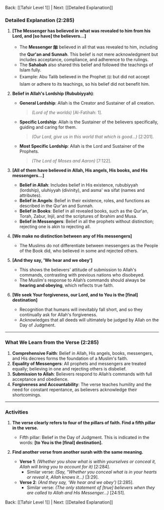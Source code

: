 Back: [[Tafsir Level 1]] | Next: [[Detailed Explanation]]

### **Detailed Explanation (2:285)**  

1. **[The Messenger has believed in what was revealed to him from his Lord, and [so have] the believers...]**  
   - The **Messenger ﷺ** believed in all that was revealed to him, including the **Qur'an and Sunnah**. This belief is not mere acknowledgment but includes acceptance, compliance, and adherence to the rulings.  
   - The **Sahabah** also shared this belief and followed the teachings of Islam fully.  
   - Example: Abu Talib believed in the Prophet ﷺ but did not accept Islam or adhere to its teachings, so his belief did not benefit him.  

2. **Belief in Allah's Lordship (Rububiyyah)**:  
   - **General Lordship**: Allah is the Creator and Sustainer of all creation.  
     > *(Lord of the worlds)* [Al-Fatihah: 1].  
   - **Specific Lordship**: Allah is the Sustainer of the believers specifically, guiding and caring for them.  
     > *(Our Lord, give us in this world that which is good...)* [2:201].  
   - **Most Specific Lordship**: Allah is the Lord and Sustainer of the Prophets.  
     > *(The Lord of Moses and Aaron)* [7:122].  

3. **[All of them have believed in Allah, His angels, His books, and His messengers...]**  
   - **Belief in Allah**: Includes belief in His existence, rububiyyah (lordship), uluhiyyah (divinity), and asma' wa sifat (names and attributes).  
   - **Belief in Angels**: Belief in their existence, roles, and functions as described in the Qur'an and Sunnah.  
   - **Belief in Books**: Belief in all revealed books, such as the Qur'an, Torah, Zabur, Injil, and the scriptures of Ibrahim and Musa.  
   - **Belief in Messengers**: Belief in all the prophets without distinction; rejecting one is akin to rejecting all.  

4. **[We make no distinction between any of His messengers]**  
   - The Muslims do not differentiate between messengers as the People of the Book did, who believed in some and rejected others.  

5. **[And they say, 'We hear and we obey']**  
   - This shows the believers' attitude of submission to Allah's commands, contrasting with previous nations who disobeyed.  
   - The Muslim's response to Allah’s commands should always be **hearing and obeying**, which reflects true faith.  

6. **[We seek Your forgiveness, our Lord, and to You is the [final] destination]**  
   - Recognition that humans will inevitably fall short, and so they continually ask for Allah's forgiveness.  
   - Acknowledges that all deeds will ultimately be judged by Allah on the Day of Judgment.  

---

### **What We Learn from the Verse (2:285)**  

1. **Comprehensive Faith**: Belief in Allah, His angels, books, messengers, and His decrees forms the foundation of a Muslim's faith.  
2. **Equality of Messengers**: All prophets and messengers are treated equally; believing in one and rejecting others is disbelief.  
3. **Submission to Allah**: Believers respond to Allah’s commands with full acceptance and obedience.  
4. **Forgiveness and Accountability**: The verse teaches humility and the need for constant repentance, as believers acknowledge their shortcomings.  

---

### **Activities**  

1. **The verse clearly refers to four of the pillars of faith. Find a fifth pillar in the verse.**  
   - Fifth pillar: Belief in the Day of Judgment. This is indicated in the words: **[to You is the [final] destination].**  

2. **Find another verse from another surah with the same meaning.**  
   - **Verse 1**: *(Whether you show what is within yourselves or conceal it, Allah will bring you to account for it)* [2:284].  
     - Similar verse: *(Say, “Whether you conceal what is in your hearts or reveal it, Allah knows it...)* [3:29].  
   - **Verse 2**: *(And they say, ‘We hear and we obey’)* [2:285].  
     - Similar verse: *(The only statement of [true] believers when they are called to Allah and His Messenger...)* [24:51].  

Back: [[Tafsir Level 1]] | Next: [[Detailed Explanation]]